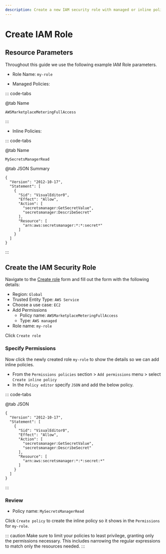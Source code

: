 ```yaml
---
description: Create a new IAM security role with managed or inline policies.
---
```


# Create IAM Role

## Resource Parameters

Throughout this guide we use the following example IAM Role parameters.

- Role Name: `my-role`

- Managed Policies:

::: code-tabs

@tab Name

```text:no-line-numbers
AWSMarketplaceMeteringFullAccess
```

:::

- Inline Policies:

::: code-tabs

@tab Name

```text:no-line-numbers
MySecretsManagerRead
```

@tab JSON Summary

```json:no-line-numbers
{
  "Version": "2012-10-17",
  "Statement": [
    {
      "Sid": "VisualEditor0",
      "Effect": "Allow",
      "Action": [
        "secretsmanager:GetSecretValue",
        "secretsmanager:DescribeSecret"
      ],
      "Resource": [
        "arn:aws:secretsmanager:*:*:secret*"
      ]
    }
  ]
}
```

:::

## Create the IAM Security Role

Navigate to the [Create role](https://console.aws.amazon.com/iamv2/home#/roles/create) form and fill out the form with the following details:

- Region: `Global`
- Trusted Entity Type: `AWS Service`
- Choose a use case: `EC2`
- Add Permissions
  - Policy name: `AWSMarketplaceMeteringFullAccess`
  - Type: `AWS managed`
- Role name: `my-role`

Click `Create role`

### Specify Permissions

Now click the newly created role `my-role` to show the details so we can add inline policies.

- From the `Permissions policies` section > `Add permissions` menu > select `Create inline policy`
- In the `Policy editor` specify `JSON` and add the below policy.

::: code-tabs

@tab JSON

```json:no-line-numbers
{
  "Version": "2012-10-17",
  "Statement": [
    {
      "Sid": "VisualEditor0",
      "Effect": "Allow",
      "Action": [
        "secretsmanager:GetSecretValue",
        "secretsmanager:DescribeSecret"
      ],
      "Resource": [
        "arn:aws:secretsmanager:*:*:secret:*"
      ]
    }
  ]
}
```

:::

### Review

- Policy name: `MySecretsManagerRead`

Click `Create policy` to create the inline policy so it shows in the `Permissions` for `my-role`.

::: caution
Make sure to limit your policies to least privilege, granting only the permissions necessary. This includes narrowing the regular expressions to match only the resources needed.
:::
